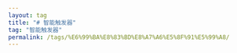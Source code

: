 ```yaml
---
layout: tag
title: "# 智能触发器"
tag: "智能触发器"
permalink: /tags/%E6%99%BA%E8%83%BD%E8%A7%A6%E5%8F%91%E5%99%A8/
---
```

